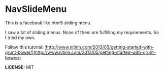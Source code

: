 # NavSlideMenu

This is a facebook like html5 sliding menu.

I saw a lot of sliding menus. None of them are fulfilling my requirements. So I tried my own.

Follow this tutorial: [http://www.nitinh.com/2013/05/getting-started-with-grunt-bower/](http://www.nitinh.com/2013/05/getting-started-with-grunt-bower/)

**LICENSE:** MIT
